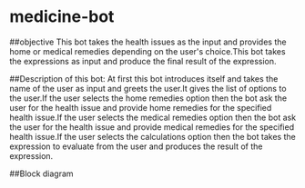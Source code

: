 # medicine-bot
##objective
       This bot takes the health issues as the input and provides the home or medical remedies depending on the user's choice.This bot takes the expressions as input and produce the final result of the expression.

##Description of this bot:
       At first this bot introduces itself and takes the name of the user as input and greets the user.It gives the list of options to the user.If the user selects the home remedies option then the bot ask the user for the health issue and provide home remedies for the specified health issue.If the user selects the medical remedies option then the bot ask the user for the health issue and provide medical remedies for the specified health issue.If the user selects the calculations option then the bot takes the expression to evaluate from the user and produces the result of the expression.

##Block diagram
